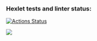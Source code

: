 ### Hexlet tests and linter status:
[![Actions Status](https://github.com/EggsellentGuy/python-project-49/actions/workflows/hexlet-check.yml/badge.svg)](https://github.com/EggsellentGuy/python-project-49/actions)

<a href="https://codeclimate.com/github/EggsellentGuy/python-project-49/maintainability"><img src="https://api.codeclimate.com/v1/badges/6978bb397ff2d5b38ee4/maintainability" /></a>
